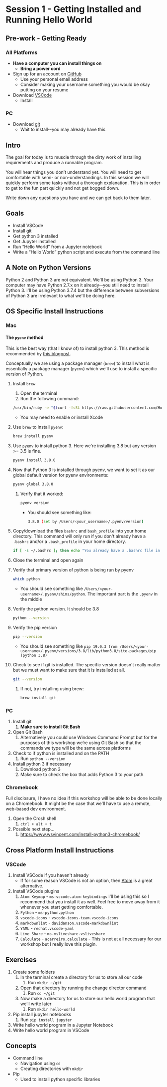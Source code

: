 # Session 1 - Getting Installed and Running Hello World

## Pre-work - Getting Ready

### All Platforms

- **Have a computer you can install things on**
  - **Bring a power cord**
- Sign up for an account on [GitHub](https://github.com/join)
  - Use your personal email address
  - Consider making your username something you would be okay putting on your resume
- Download [VSCode](https://code.visualstudio.com/download)
  - Install <!-- TODO: add specifics that choices that should be made during install -->

### PC

- Download [git](https://git-scm.com/downloads)
  - Wait to install--you may already have this

## Intro

The goal for today is to muscle through the dirty work of installing requirements and produce a runnable program.

You will hear things you don’t understand yet. You will need to get comfortable with semi- or non-understandings. In this session we will quickly perform some tasks without a thorough explanation. This is in order to get to the fun part quickly and not get bogged down.

Write down any questions you have and we can get back to them later.

## Goals

- Install VSCode
- Install git
- Get python 3 installed
- Get Jupyter installed
- Run “Hello World” from a Jupyter notebook
- Write a “Hello World” python script and execute from the command line

## A Note on Python Versions

Python 2 and Python 3 are not equivalent. We'll be using Python 3. Your computer may have Python 2.7.x on it already--you still need to install Python 3. I'll be using Python 3.7.4 but the difference between subversions of Python 3 are irrelevant to what we'll be doing here.

## OS Specific Install Instructions

### Mac

#### The `pyenv` method

This is the best way (that I know of) to install python 3. This method is recommended by [this blogpost](https://opensource.com/article/19/5/python-3-default-mac#what-we-should-do).

Conceptually we are using a package manager (`brew`) to install what is essentially a package manager (`pyenv`) which we'll use to install a specific version of Python.

1. Install `brew`
    1. Open the terminal
    1. Run the following command:

    ```sh
    /usr/bin/ruby -e "$(curl -fsSL https://raw.githubusercontent.com/Homebrew/install/master/install)"
    ```

    - You may need to enable or install Xcode
1. Use `brew` to install `pyenv`:

    ```sh
    brew install pyenv
    ```

1. Use `pyenv` to install python 3. Here we're installing 3.8 but any version >= 3.5 is fine.

    ```sh
    pyenv install 3.8.0
    ```

1. Now that Python 3 is installed through pyenv, we want to set it as our global default version for pyenv environments:

    ```sh
    pyenv global 3.8.0
    ```

    1. Verify that it worked:

        ```sh
        pyenv version
        ```

        - You should see something like:

            ```sh
            3.8.0 (set by /Users/<your_username>/.pyenv/version)
            ```

1. Copy/download the files `bashrc` and `bash_profile` into your home directory. This command will only run if you don't already have a `.bashrc` and/or a `.bash_profile` in your home directory.

    ```sh
    if [ -s ~/.bashrc ]; then echo "You already have a .bashrc file in your home directory"; else curl https://gist.githubusercontent.com/bcope/3733714df0615813c2eca685de1106c4/raw/10d76dc7dff3708c465327e68bce5eac272e18bd/bashrc_template.sh >> ~/.bashrc; fi; if [ -s ~/.bash_profile ]; then echo "You already have a .bash_profile file in your home directory"; else curl https://gist.githubusercontent.com/bcope/462d6ea91964f6be6aef3d8f840c369b/raw/43c6fd77ae47d48f22440ba9ac056f98bb38651b/bash_profile_template.sh >> ~/.bash_profile; fi
    ```

1. Close the terminal and open again
1. Verify that primary version of python is being run by pyenv

    ```sh
    which python
    ```

    - You should see something like `/Users/<your-username>/.pyenv/shims/python`. The important part is the `.pyenv` in the middle
1. Verify the python version. It should be 3.8

    ```sh
    python --version
    ```

1. Verify the pip version

    ```sh
    pip --version
    ```

    - You should see something like `pip 19.0.3 from /Users/<your-username>/.pyenv/versions/3.8/lib/python3.8/site-packages/pip (python 3.8)`
1. Check to see if git is installed. The specific version doesn't really matter but we must want to make sure that it is installed at all.

    ```sh
    git --version
    ```

    1. If not, try installing using brew:

        ```sh
        brew install git
        ```

### PC

1. Install git
    1. **Make sure to install Git Bash**
1. Open Git Bash
    1. Alternatively you could use Windows Command Prompt but for the purposes of this workshop we’re using Git Bash so that the commands we type will be the same across platforms
1. Check to if python is installed and on the PATH
    1. Run `python --version`
1. Install python 3 if necessary
    1. Download python 3
    1. Make sure to check the box that adds Python 3 to your path.

### Chromebook

Full disclosure, I have no idea if this workshop will be able to be done locally on a Chromebook. It might be the case that we'll have to use a remote, web-based dev environment.

1. Open the Crosh shell
    1. `ctrl + alt + t`
1. Possible next step...
    1. https://www.wsvincent.com/install-python3-chromebook/

## Cross Platform Install Instructions

### VSCode

1. Install VSCode if you haven't already
    - If for some reason VSCode is not an option, then [Atom](https://atom.io/) is a great alternative.
1. Install VSCode plugins
    1. `Atom Keymap` - `ms-vscode.atom-keybindings` I'll be using this so I recommend that you install it as well. Feel free to move away from it whenever you start getting comfortable.
    1. `Python` - `ms-python.python`
    1. `vscode-icons` - `vscode-icons-team.vscode-icons`
    1. `markdownlint` - `davidanson.vscode-markdownlint`
    1. `YAML` - `redhat.vscode-yaml`
    1. `Live Share` - `ms-vsliveshare.vsliveshare`
    1. `Calculate` - `acarreiro.calculate` - This is not at all necessary for our workshop but I really love this plugin.
    <!-- 1. `Docker` - `ms-azuretools.vscode-docker` -->
    <!-- 1. `MySQL Syntax` - `jakebathman.mysql-syntax` -->

## Exercises

1. Create some folders
    1. In the terminal create a directory for us to store all our code
        1. Run `mkdir ~/git`
    1. Open that directory by running the change director command
        1. Run `cd ~/git`
    1. Now make a directory for us to store our hello world program that we’ll write later
        1. Run `mkdir hello-world`
1. Pip install jupyter notebooks
    1. Run `pip install jupyter`
1. Write hello world program in a Jupyter Notebook <!-- TODO: put instructions here -->
1. Write hello world program in VSCode <!-- TODO: put instructions here -->

## Concepts

- Command line
  - Navigation using `cd`
  - Creating directories with `mkdir`
- Pip
  - Used to install python specific libraries
